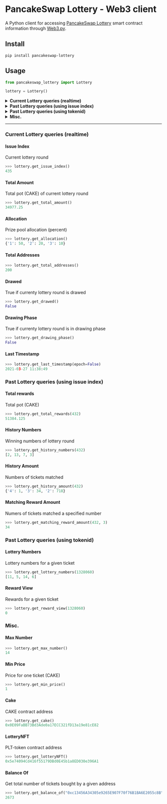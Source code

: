 # PancakeSwap Lottery - Web3 client

A Python client for accessing [PancakeSwap Lottery](https://pancakeswap.finance/lottery) smart contract information through [Web3.py](https://github.com/ethereum/web3.py).


## Install
```
pip install pancakeswap-lottery
```

## Usage
```python
from pancakeswap_lottery import Lottery

lottery = Lottery()
```

<details>
    <summary><b>Current Lottery queries (realtime)</b></summary>

- [Issue Index](#issue-index)
- [Total Amount](#total-amount)
- [Allocation](#allocation)
- [Total Addresses](#total-addresses)
- [Drawed](#drawed)
- [Drawing Phase](#drawing-phase)
- [Last Timestamp](#last-timestamp)
</details>
<details>
    <summary><b>Past Lottery queries (using issue index)</b></summary>

- [Total rewards](#total-rewards)
- [History Numbers](#history-numbers)
- [History Amount](#history-amount)
- [Matching Reward Amount](#matching-reward-amount)
</details>
<details>
    <summary><b>Past Lottery queries (using tokenid)</b></summary>

- [Lottery Numbers](#lottery-numbers)
- [Reward View](#reward-view)
</details>
<details>
    <summary><b>Misc.</b></summary>

- [Max Number](#max-number)
- [Min Price](#min-price)
- [Cake](#cake)
- [LotteryNFT](#lotterynft)
- [Balance Of](#balance-of)
</details>

---
### Current Lottery queries (realtime)
#### Issue Index
Current lottery round
```python
>>> lottery.get_issue_index()
435
```

#### Total Amount
Total pot (CAKE) of current lottery round
```python
>>> lottery.get_total_amount()
34977.25
```

#### Allocation
Prize pool allocation (percent)
```python
>>> lottery.get_allocation()
{'1': 50, '2': 20, '3': 10}
```

#### Total Addresses
```python
>>> lottery.get_total_addresses()
200
```

#### Drawed
True if currenty lottery round is drawed
```python
>>> lottery.get_drawed()
False
```

#### Drawing Phase
True if currenty lottery round is in drawing phase
```python
>>> lottery.get_drawing_phase()
False
```

#### Last Timestamp

```python
>>> lottery.get_last_timestamp(epoch=False)
2021-03-27 11:38:49
```

### Past Lottery queries (using issue index)


#### Total rewards
Total pot (CAKE)
```python
>>> lottery.get_total_rewards(432)
51384.125
```

#### History Numbers
Winning numbers of lottery round
```python
>>> lottery.get_history_numbers(432)
[2, 13, 7, 3]
```

#### History Amount
Numbers of tickets matched
```python
>>> lottery.get_history_amount(432)
{'4': 1, '3': 34, '2': 718}
```

#### Matching Reward Amount
Numers of tickets matched a specified number
```python
>>> lottery.get_matching_reward_amount(432, 3)
34
```

### Past Lottery queries (using tokenid)

#### Lottery Numbers
Lottery numbers for a given ticket
```python
>>> lottery.get_lottery_numbers(1328060)
[11, 5, 14, 6]
```

#### Reward View
Rewards for a given ticket
```python
>>> lottery.get_reward_view(1328060)
0
```


### Misc.

#### Max Number
```python
>>> lottery.get_max_number()
14
```

#### Min Price
Price for one ticket (CAKE)
```python
>>> lottery.get_min_price()
1
```
#### Cake
CAKE contract address
```python
>>> lottery.get_cake()
0x0E09FaBB73Bd3Ade0a17ECC321fD13a19e81cE82
```

#### LotteryNFT
PLT-token contract address
```python
>>> lottery.get_lotteryNFT()
0x5e74094Cd416f55179DBd0E45b1a8ED030e396A1
```

#### Balance Of
Get total number of tickets bought by a given address
```python
>>> lottery.get_balance_of("0xc13456A34305e9265E907F70f76B1BA6E2055c8B")
2673
```